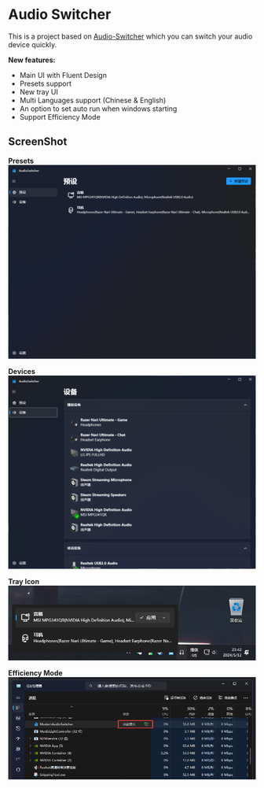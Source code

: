 Audio Switcher
==============

This is a project based on [Audio-Switcher](https://github.com/davkean/audio-switcher) which you can switch your audio device quickly.

**New features:**

- Main UI with Fluent Design
- Presets support
- New tray UI
- Multi Languages support (Chinese & English)
- An option to set auto run when windows starting
- Support Efficiency Mode

## ScreenShot

**Presets**
![ScreenShot](resources/AudioSwitcher.png)

**Devices**
![image-20240512234216310](resources/AudioSwitcher2.png)

**Tray Icon**
![image-20240512234305165](resources/AudioSwitcher3.png)

**Efficiency Mode**
![image-20240512235557198](resources/AudioSwitcher4.png)
